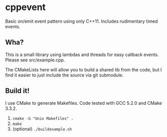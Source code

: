 # cppevent

Basic on/emit event pattern using only C++11. Includes rudimentary timed events.

## Wha?
This is a small library using lambdas and threads for easy callback events. Please see src/example.cpp.

The CMakeLists here will allow you to build a shared lib from the code, but I find it easier to just include the source via git submodule.

## Build it!

I use CMake to generate Makefiles. Code tested with GCC 5.2.0 and CMake 3.3.2.

1. ```cmake -G "Unix Makefiles" .```
2. ```make```
3. (optional) ```./buildexample.sh```
